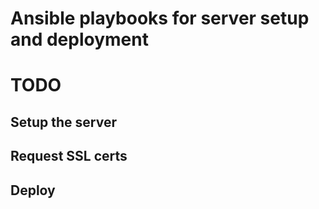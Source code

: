 # Ansible playbooks for server setup and deployment

# TODO
## Setup the server

## Request SSL certs

## Deploy